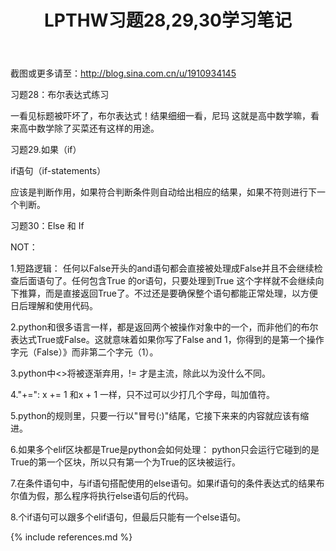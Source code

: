 ﻿---
layout: post
title: LPTHW习题28,29,30学习笔记
category: note
---
截图或更多请至：http://blog.sina.com.cn/u/1910934145

习题28：布尔表达式练习

一看见标题被吓坏了，布尔表达式！结果细细一看，尼玛 这就是高中数学嘛，看来高中数学除了买菜还有这样的用途。

习题29.如果（if）

if语句（if-statements）

应该是判断作用，如果符合判断条件则自动给出相应的结果，如果不符则进行下一个判断。

习题30：Else 和 If

NOT：

1.短路逻辑：
任何以False开头的and语句都会直接被处理成False并且不会继续检查后面语句了。任何包含True 的or语句，只要处理到True 这个字样就不会继续向下推算，而是直接返回True了。不过还是要确保整个语句都能正常处理，以方便日后理解和使用代码。

2.python和很多语言一样，都是返回两个被操作对象中的一个，而非他们的布尔表达式True或False。这就意味着如果你写了False and 1，你得到的是第一个操作字元（False）》而非第二个字元（1）。

3.python中<>将被逐渐弃用，!= 才是主流，除此以为没什么不同。

4."+=":
x += 1 和x + 1 一样，只不过可以少打几个字母，叫加值符。

5.python的规则里，只要一行以"冒号(:)"结尾，它接下来来的内容就应该有缩进。

6.如果多个elif区块都是True是python会如何处理：
python只会运行它碰到的是True的第一个区块，所以只有第一个为True的区块被运行。

7.在条件语句中，与if语句搭配使用的else语句。如果if语句的条件表达式的结果布尔值为假，那么程序将执行else语句后的代码。

8.个if语句可以跟多个elif语句，但最后只能有一个else语句。

{% include references.md %}
